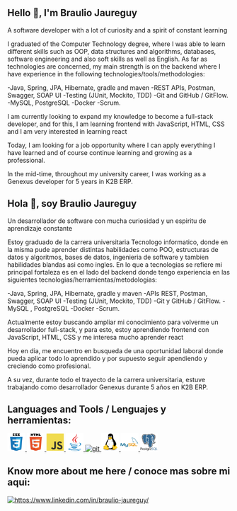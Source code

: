 ## Hello 👋, I'm Braulio Jaureguy
A software developer with a lot of curiosity and a spirit of constant learning

I graduated of the Computer Technology degree, where I was able to learn different skills such as OOP, data structures and algorithms, databases, software engineering and also soft skills as well as English. As far as technologies are concerned, my main strength is on the backend where I have experience in the following technologies/tools/methodologies:

-Java, Spring, JPA, Hibernate, gradle and maven
-REST APIs, Postman, Swagger, SOAP UI
-Testing (JUnit, Mockito, TDD)
-Git and GitHub / GitFlow.
-MySQL, PostgreSQL
-Docker
-Scrum.

I am currently looking to expand my knowledge to become a full-stack developer, and for this, I am learning frontend with JavaScript, HTML, CSS and I am very interested in learning react

Today, I am looking for a job opportunity where I can apply everything I have learned and of course continue learning and growing as a professional.

In the mid-time, throughout my university career, I was working as a Genexus developer for 5 years in K2B ERP.
 
## Hola 👋, soy Braulio Jaureguy
Un desarrollador de software con mucha curiosidad y un espiritu de aprendizaje constante

Estoy graduado de la carrera universitaria Tecnologo informatico, donde en la misma pude aprender distintas habilidades como POO, estructuras de datos y algoritmos, bases de datos, ingenieria de software y tambien habilidades blandas asi como ingles. En lo que a tecnologias se refiere mi principal fortaleza es en el lado del backend donde tengo experiencia en las siguientes tecnologias/herramientas/metodologias:

-Java, Spring, JPA, Hibernate, gradle y maven
-APIs REST, Postman, Swagger, SOAP UI
-Testing (JUnit, Mockito, TDD)
-Git y GitHub / GitFlow.
-MySQL , PostgreSQL
-Docker
-Scrum.

Actualmente estoy buscando ampliar mi conocimiento para volverme un desarrollador full-stack, y para esto, estoy aprendiendo frontend con JavaScript, HTML, CSS y me interesa mucho aprender react

Hoy en dia, me encuentro en busqueda de una oportunidad laboral donde pueda aplicar todo lo aprendido y por supuesto seguir apendiendo y creciendo como profesional.

A su vez, durante todo el trayecto de la carrera universitaria, estuve trabajando como desarrollador Genexus durante 5 años en K2B ERP.

## Languages and Tools / Lenguajes y herramientas:
  <a href="https://www.w3schools.com/css/" target="_blank" rel="noreferrer"> <img src="https://raw.githubusercontent.com/devicons/devicon/master/icons/css3/css3-original-wordmark.svg" alt="css3" width="40" height="40"/> </a>
  <a href="https://www.w3.org/html/" target="_blank" rel="noreferrer"> <img src="https://raw.githubusercontent.com/devicons/devicon/master/icons/html5/html5-original-wordmark.svg" alt="html5" width="40" height="40"/> </a> 
  <a href="https://developer.mozilla.org/en-US/docs/Web/JavaScript" target="_blank" rel="noreferrer"> <img src="https://raw.githubusercontent.com/devicons/devicon/master/icons/javascript/javascript-original.svg" alt="javascript" width="40" height="40"/> </a>
  <a href="https://www.java.com" target="_blank" rel="noreferrer"> <img src="https://raw.githubusercontent.com/devicons/devicon/master/icons/java/java-original.svg" alt="java" width="40" height="40"/> </a>
  <a href="https://git-scm.com/" target="_blank" rel="noreferrer"> <img src="https://www.vectorlogo.zone/logos/git-scm/git-scm-icon.svg" alt="git" width="40" height="40"/> </a>
  <a href="https://www.linux.org/" target="_blank" rel="noreferrer"> <img src="https://raw.githubusercontent.com/devicons/devicon/master/icons/linux/linux-original.svg" alt="linux" width="40" height="40"/> </a> 
  <a href="https://www.mysql.com/" target="_blank" rel="noreferrer"> <img src="https://raw.githubusercontent.com/devicons/devicon/master/icons/mysql/mysql-original-wordmark.svg" alt="mysql" width="40" height="40"/> </a>
  <a href="https://www.postgresql.org" target="_blank" rel="noreferrer"> <img src="https://raw.githubusercontent.com/devicons/devicon/master/icons/postgresql/postgresql-original-wordmark.svg" alt="postgresql" width="40" height="40"/> </a>
</p>

## Know more about me here / conoce mas sobre mi aqui:
<p align="left">
<a href="https://www.linkedin.com/in/braulio-jaureguy/" target="blank"><img align="center" src="https://raw.githubusercontent.com/rahuldkjain/github-profile-readme-generator/master/src/images/icons/Social/linked-in-alt.svg" alt="https://www.linkedin.com/in/braulio-jaureguy/" height="30" width="40" /></a>
</p>


